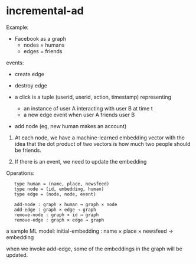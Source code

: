 # incremental-ad

Example:

- Facebook as a graph
  - nodes = humans
  - edges = friends 

events: 
  - create edge 
  - destroy edge

  - a click is a tuple (userid, userid, action, timestamp) representing
    - an instance of user A interacting with user B at time t 
	- a new edge event when user A friends user B 

  - add node (eg, new human makes an account)

1. At each node, we have a machine-learned embedding vector with the
   idea that the dot product of two vectors is how much two people
   should be friends.

2. If there is an event, we need to update the embedding

Operations:
```
   type human = (name, place, newsfeed)
   type node = (id, embedding, human) 
   type edge = (node, node, event)

   add-node : graph × human → graph × node 
   add-edge : graph × edge → graph 
   remove-node : graph × id → graph
   remove-edge : graph × edge → graph
```
a sample ML model: initial-embedding : name × place × newsfeed → embedding 


when we invoke add-edge, some of the embeddings in the graph will be updated. 




         


